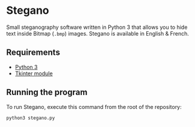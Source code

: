 # Stegano

Small steganography software written in Python 3 that allows you to hide text inside Bitmap (`.bmp`) images.
Stegano is available in English & French.

## Requirements

* [Python 3](https://www.python.org/downloads/)
* [Tkinter module](https://wiki.python.org/moin/TkInter)

## Running the program

To run Stegano, execute this command from the root of the repository:
```
python3 stegano.py
```
